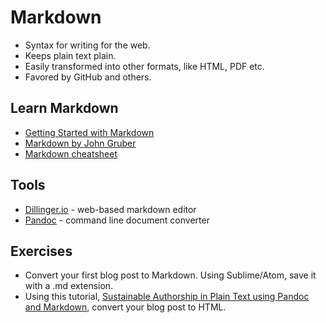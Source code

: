 # Markdown
* Syntax for writing for the web.
* Keeps plain text plain.
* Easily transformed into other formats, like HTML, PDF etc. 
* Favored by GitHub and others.


## Learn Markdown
* [Getting Started with Markdown](http://programminghistorian.org/lessons/getting-started-with-markdown)
* [Markdown by John Gruber](https://daringfireball.net/projects/markdown/basics)
* [Markdown cheatsheet](https://github.com/adam-p/markdown-here/wiki/Markdown-Cheatsheet)


## Tools
* [Dillinger.io](http://dillinger.io/) - web-based markdown editor 
* [Pandoc](http://pandoc.org/) - command line document converter 


## Exercises
* Convert your first blog post to Markdown. Using Sublime/Atom, save it with a .md extension. 
* Using this tutorial, [Sustainable Authorship in Plain Text using Pandoc and Markdown](http://programminghistorian.org/lessons/sustainable-authorship-in-plain-text-using-pandoc-and-markdown), convert your blog post to HTML. 
